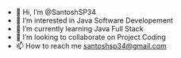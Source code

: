 - 👋 Hi, I’m @SantoshSP34
- 👀 I’m interested in Java Software Developement
- 🌱 I’m currently learning Java Full Stack 
- 💞️ I’m looking to collaborate on Project Coding
- 📫 How to reach me santoshsp34@gmail.com

<!---
SantoshSP34/SantoshSP34 is a ✨ special ✨ repository because its `README.md` (this file) appears on your GitHub profile.
You can click the Preview link to take a look at your changes.
--->
